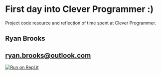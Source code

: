 # First day into Clever Programmer :)

Project code resource and reflection of time spent at Clever Programmer.

## Ryan Brooks
## ryan.brooks@outlook.com


[![Run on Repl.it](https://repl.it/badge/github/Ryan-Brooks-AAM/cleverprogrammer)](https://repl.it/github/Ryan-Brooks-AAM/cleverprogrammer)
